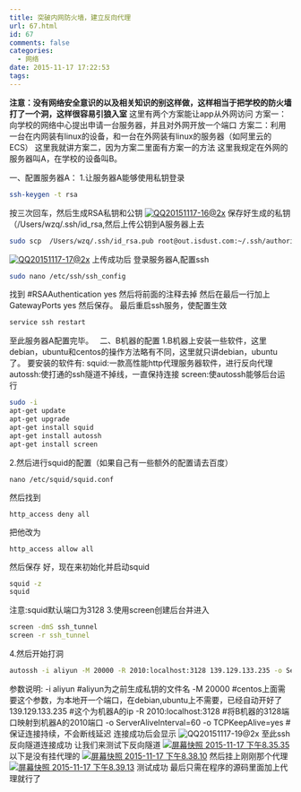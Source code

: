 ```yaml
---
title: 突破内网防火墙，建立反向代理
url: 67.html
id: 67
comments: false
categories:
  - 网络
date: 2015-11-17 17:22:53
tags:
---
```


**注意：没有网络安全意识的以及相关知识的别这样做，这样相当于把学校的防火墙打了一个洞，这样很容易引狼入室** 
这里有两个方案能让app从外网访问 
方案一：向学校的网络中心提出申请一台服务器，并且对外网开放一个端口 
方案二：利用一台在内网装有linux的设备，和一台在外网装有linux的服务器（如阿里云的ECS） 
这里我就讲方案二，因为方案二里面有方案一的方法 
这里我规定在外网的服务器叫A，在学校的设备叫B。 

一、配置服务器A：
1.让服务器A能够使用私钥登录
```bash
ssh-keygen -t rsa
```
按三次回车，然后生成RSA私钥和公钥
[![QQ20151117-16@2x](http://wzq.hk/wp-content/uploads/2015/11/QQ20151117-16@2x.png)](http://wzq.hk/wp-content/uploads/2015/11/QQ20151117-16@2x.png) 
保存好生成的私钥（/Users/wzq/.ssh/id_rsa,然后上传公钥到A服务器上去
```bash
sudo scp  /Users/wzq/.ssh/id_rsa.pub root@out.isdust.com:~/.ssh/authorized_keys
```
[![QQ20151117-17@2x](http://wzq.hk/wp-content/uploads/2015/11/QQ20151117-17@2x.png)](http://wzq.hk/wp-content/uploads/2015/11/QQ20151117-17@2x.png) 
上传成功后 登录服务器A,配置ssh
```bash
sudo nano /etc/ssh/ssh_config
```
找到
#RSAAuthentication yes
然后将前面的注释去掉 然后在最后一行加上
GatewayPorts yes
然后保存。 最后重启ssh服务，使配置生效
```bash
service ssh restart
```
至此服务器A配置完毕。  
二、B机器的配置 
1.B机器上安装一些软件，这里debian，ubuntu和centos的操作方法略有不同，这里就只讲debian，ubuntu了。
要安装的软件有: 
squid:一款高性能http代理服务器软件，进行反向代理 
autossh:使打通的ssh隧道不掉线，一直保持连接 
screen:使autossh能够后台运行
```bash
sudo -i
apt-get update
apt-get upgrade
apt-get install squid
apt-get install autossh
apt-get install screen
```
2.然后进行squid的配置（如果自己有一些额外的配置请去百度）
```
nano /etc/squid/squid.conf
```
然后找到
```
http_access deny all
```
把他改为
```
http_access allow all
```
然后保存 好，现在来初始化并启动squid
```bash
squid -z
squid
```
注意:squid默认端口为3128 3.使用screen创建后台并进入
```bash
screen -dmS ssh_tunnel
screen -r ssh_tunnel
```
4.然后开始打洞
```bash
autossh -i aliyun -M 20000 -R 2010:localhost:3128 139.129.133.235 -o ServerAliveInterval=60 -o TCPKeepAlive=yes
```
参数说明: 
-i aliyun #aliyun为之前生成私钥的文件名 
-M 20000 #centos上面需要这个参数，为本地开一个端口，在debian,ubuntu上不需要，已经自动开好了
139.129.133.235 #这个为机器A的ip
-R 2010:localhost:3128 #将B机器的3128端口映射到机器A的2010端口 
-o ServerAliveInterval=60 -o TCPKeepAlive=yes #保证连接持续，不会断线延迟 
连接成功后会显示
![QQ20151117-19@2x](http://wzq.hk/wp-content/uploads/2015/11/QQ20151117-19@2x.png) 
至此ssh反向隧道连接成功 让我们来测试下反向隧道
[![屏幕快照 2015-11-17 下午8.35.35](http://wzq.hk/wp-content/uploads/2015/11/屏幕快照-2015-11-17-下午8.35.35.png)](http://wzq.hk/wp-content/uploads/2015/11/屏幕快照-2015-11-17-下午8.35.35.png) 
以下是没有挂代理的 
[![屏幕快照 2015-11-17 下午8.38.10](http://wzq.hk/wp-content/uploads/2015/11/屏幕快照-2015-11-17-下午8.38.10.png)](http://wzq.hk/wp-content/uploads/2015/11/屏幕快照-2015-11-17-下午8.38.10.png) 
然后挂上刚刚那个代理 [![屏幕快照 2015-11-17 下午8.39.13](http://wzq.hk/wp-content/uploads/2015/11/屏幕快照-2015-11-17-下午8.39.13.png)](http://wzq.hk/wp-content/uploads/2015/11/屏幕快照-2015-11-17-下午8.39.13.png) 
测试成功 最后只需在程序的源码里面加上代理就行了